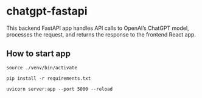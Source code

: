 # chatgpt-fastapi

This backend FastAPI app handles API calls to OpenAI’s ChatGPT model, processes the request, and returns the response to the frontend React app.

## How to start app

```
source ./venv/bin/activate
```

```
pip install -r requirements.txt
```

```
uvicorn server:app --port 5000 --reload
```
